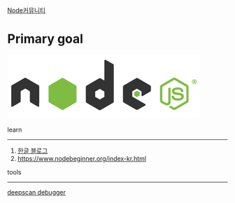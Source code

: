    
[Node커뮤니티](https://nodejs.github.io/nodejs-ko/articles/2017/11/07/release-v8.9.1/)
   
# Primary goal  
![screensh](./img/ndoe.PNG)  

learn
- - -
1. [한글 블로그](http://blog.naver.com/agilesoft/220981582724)  
2. https://www.nodebeginner.org/index-kr.html  

tools
- - -
[deepscan debugger](https://deepscan.io/home/)  
